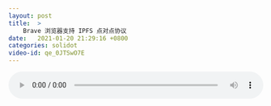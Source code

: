 ```yaml
---
layout: post
title:  >
    Brave 浏览器支持 IPFS 点对点协议
date:   2021-01-20 21:29:16 +0800
categories: solidot
video-id: qe_0JTSwO7E
---
```


<audio src="/assets/cb2d72f9e4767fc40d9e25163a4aa5aa.mp3" style="width: 100%;" controls></audio>

